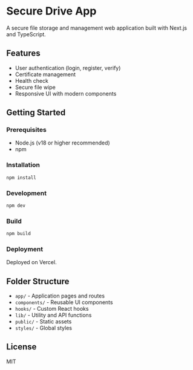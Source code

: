 # Secure Drive App

A secure file storage and management web application built with Next.js and TypeScript.

## Features

- User authentication (login, register, verify)
- Certificate management
- Health check
- Secure file wipe
- Responsive UI with modern components

## Getting Started

### Prerequisites

- Node.js (v18 or higher recommended)
- npm 

### Installation

```bash
npm install
```

### Development

```bash
npm dev
```

### Build

```bash
npm build
```

### Deployment

Deployed on Vercel.

## Folder Structure

- `app/` - Application pages and routes
- `components/` - Reusable UI components
- `hooks/` - Custom React hooks
- `lib/` - Utility and API functions
- `public/` - Static assets
- `styles/` - Global styles

## License

MIT
